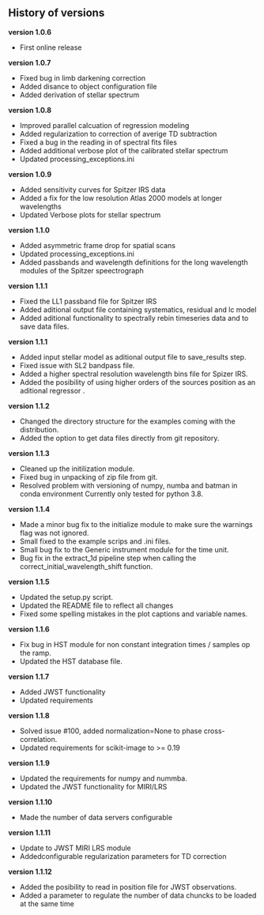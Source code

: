 ## History of versions

**version 1.0.6**
- First online release

**version 1.0.7**
- Fixed bug in limb darkening correction
- Added disance to object configuration file
- Added derivation of stellar spectrum

**version 1.0.8**
- Improved parallel calcuation of regression modeling
- Added regularization to correction of averige TD subtraction
- Fixed a bug in the reading in of spectral fits files
- Added additional verbose plot of the calibrated stellar spectrum
- Updated processing_exceptions.ini

**version 1.0.9**
- Added sensitivity curves for Spitzer IRS data
- Added a fix for the low resolution Atlas 2000 models at longer wavelengths
- Updated Verbose plots for stellar spectrum

**version 1.1.0**
- Added asymmetric frame drop for spatial scans
- Updated processing_exceptions.ini
- Added passbands and wavelength definitions for the long wavelength modules
  of the Spitzer speectrograph

**version 1.1.1**
- Fixed the LL1 passband file for Spitzer IRS
- Added aditional output file containing systematics, residual and lc model
- Added aditional functionality to spectrally rebin timeseries data and to save data files.

**version 1.1.1**
- Added input stellar model as aditional output file to save_results step.
- Fixed issue with SL2 bandpass file.
- Added a higher spectral resolution wavelength bins file for Spizer IRS.
- Added the posibility of using higher orders of the  sources position as
  an aditional regressor .

**version 1.1.2**
- Changed the directory structure for the examples coming with the distribution.
- Added the option to get data files directly from git repository.

**version 1.1.3**
- Cleaned up the initilization module.
- Fixed bug in unpacking of zip file from git.
- Resolved problem with versioning of numpy, numba and batman in conda environment
  Currently only tested for python 3.8.

**version 1.1.4**
- Made a minor bug fix to the initialize module to make sure the warnings flag was
  not ignored.
- Small fixed to the example scrips and .ini files.
- Small bug fix to the Generic instrument module for the time unit.
- Bug fix in the extract_1d pipeline step when calling the
  correct_initial_wavelength_shift function.

**version 1.1.5**
 - Updated the setup.py script.
 - Updated the README file to reflect all changes
 - Fixed some spelling mistakes in the plot captions and variable names.

**version 1.1.6**
 - Fix bug in HST module for non constant integration times / samples op the ramp.
 - Updated the HST database file.

**version 1.1.7**
 - Added JWST functionality
 - Updated requirements

**version 1.1.8**
 - Solved issue #100, added normalization=None to phase cross-correlation.
 - Updated requirements for scikit-image to >= 0.19

**version 1.1.9**
 - Updated the requirements for numpy and nummba.
 - Updated the JWST functionality for MIRI/LRS

**version 1.1.10**
 - Made the number of data servers configurable

**version 1.1.11**
 - Update to JWST MIRI LRS module
 - Addedconfigurable regularization parameters for TD correction

**version 1.1.12**
 - Added the posibility to read in position file for JWST observations.
 - Added a parameter to regulate the number of data chuncks to be loaded at
   the same time